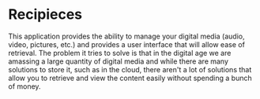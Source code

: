 # Recipieces
This application provides the ability to manage your digital media (audio, video, pictures, etc.) and provides a user interface that will allow ease of retrieval. The problem it tries to solve is that in the digital age we are amassing a large quantity of digital media and while there are many solutions to store it, such as in the cloud, there aren't a lot of solutions that allow you to retrieve and view the content easily without spending a bunch of money.
